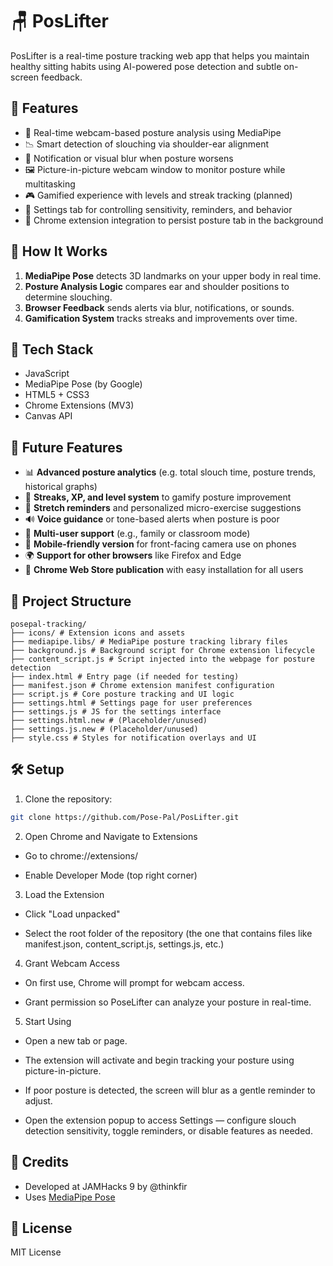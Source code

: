 
# 🪑 PosLifter

PosLifter is a real-time posture tracking web app that helps you maintain healthy sitting habits using AI-powered pose detection and subtle on-screen feedback.

## 🚀 Features

- 🎥 Real-time webcam-based posture analysis using MediaPipe
- 📉 Smart detection of slouching via shoulder-ear alignment
- 🔔 Notification or visual blur when posture worsens
- 🖼️ Picture-in-picture webcam window to monitor posture while multitasking
- 🎮 Gamified experience with levels and streak tracking (planned)
- 🔧 Settings tab for controlling sensitivity, reminders, and behavior
- 🔗 Chrome extension integration to persist posture tab in the background

## 🧠 How It Works

1. **MediaPipe Pose** detects 3D landmarks on your upper body in real time.
2. **Posture Analysis Logic** compares ear and shoulder positions to determine slouching.
3. **Browser Feedback** sends alerts via blur, notifications, or sounds.
4. **Gamification System** tracks streaks and improvements over time.

## 🔌 Tech Stack

- JavaScript
- MediaPipe Pose (by Google)
- HTML5 + CSS3
- Chrome Extensions (MV3)
- Canvas API

## 🧠 Future Features

- 📊 **Advanced posture analytics** (e.g. total slouch time, posture trends, historical graphs)
- 🎯 **Streaks, XP, and level system** to gamify posture improvement
- 🧘 **Stretch reminders** and personalized micro-exercise suggestions
- 🔊 **Voice guidance** or tone-based alerts when posture is poor
- 👥 **Multi-user support** (e.g., family or classroom mode)
- 📱 **Mobile-friendly version** for front-facing camera use on phones
- 🌍 **Support for other browsers** like Firefox and Edge
- 🧩 **Chrome Web Store publication** with easy installation for all users

## 📂 Project Structure

```
posepal-tracking/
├── icons/ # Extension icons and assets
├── mediapipe.libs/ # MediaPipe posture tracking library files
├── background.js # Background script for Chrome extension lifecycle
├── content_script.js # Script injected into the webpage for posture detection
├── index.html # Entry page (if needed for testing)
├── manifest.json # Chrome extension manifest configuration
├── script.js # Core posture tracking and UI logic
├── settings.html # Settings page for user preferences
├── settings.js # JS for the settings interface
├── settings.html.new # (Placeholder/unused)
├── settings.js.new # (Placeholder/unused)
├── style.css # Styles for notification overlays and UI
```

## 🛠️ Setup

1. Clone the repository:
```bash
git clone https://github.com/Pose-Pal/PosLifter.git
```

2. Open Chrome and Navigate to Extensions

- Go to chrome://extensions/

- Enable Developer Mode (top right corner)

3. Load the Extension

- Click "Load unpacked"

- Select the root folder of the repository (the one that contains files like manifest.json, content_script.js, settings.js, etc.)

4. Grant Webcam Access

- On first use, Chrome will prompt for webcam access.

- Grant permission so PoseLifter can analyze your posture in real-time.

5. Start Using

- Open a new tab or page.

- The extension will activate and begin tracking your posture using picture-in-picture.

- If poor posture is detected, the screen will blur as a gentle reminder to adjust.

- Open the extension popup to access Settings — configure slouch detection sensitivity, toggle reminders, or disable features as needed.



## 🤝 Credits

- Developed at JAMHacks 9 by @thinkfir
- Uses [MediaPipe Pose](https://google.github.io/mediapipe/)

## 📄 License

MIT License
